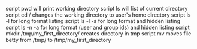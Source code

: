 script pwd will print working directory
script ls will list of current directory
script cd / changes the working directory to user's home directory
script ls -l for long format listing
script ls -l -a for long format and hidden listing
script ls -n -a for long format (user and group ids) and hidden listing
script mkdir /tmp/my_first_directory/ creates directory in tmp
script mv moves file betty from /tmp/ to /tmp/my_first_directory
